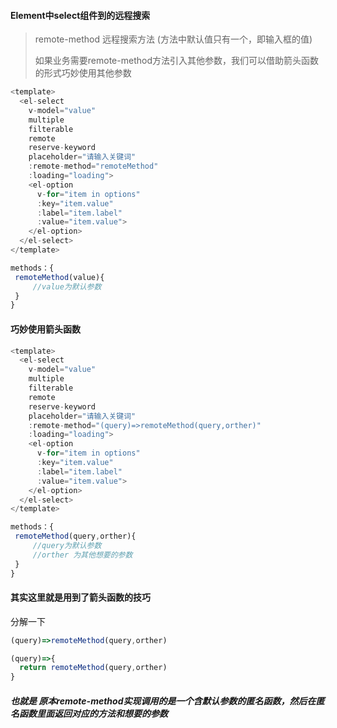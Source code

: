#### Element中select组件到的远程搜索

>remote-method  远程搜索方法 (方法中默认值只有一个，即输入框的值)
>
>如果业务需要remote-method方法引入其他参数，我们可以借助箭头函数的形式巧妙使用其他参数

```javascript
<template>
  <el-select
    v-model="value"
    multiple
    filterable
    remote
    reserve-keyword
    placeholder="请输入关键词"
    :remote-method="remoteMethod"
    :loading="loading">
    <el-option
      v-for="item in options"
      :key="item.value"
      :label="item.label"
      :value="item.value">
    </el-option>
  </el-select>
</template>

methods：{
 remoteMethod(value){
     //value为默认参数
 }   
}
```



#### 巧妙使用箭头函数

```javascript
<template>
  <el-select
    v-model="value"
    multiple
    filterable
    remote
    reserve-keyword
    placeholder="请输入关键词"
    :remote-method="(query)=>remoteMethod(query,orther)"
    :loading="loading">
    <el-option
      v-for="item in options"
      :key="item.value"
      :label="item.label"
      :value="item.value">
    </el-option>
  </el-select>
</template>

methods：{
 remoteMethod(query,orther){
     //query为默认参数
     //orther 为其他想要的参数
 }   
}
```

#### 其实这里就是用到了箭头函数的技巧

分解一下

```javascript
(query)=>remoteMethod(query,orther)
```

```javascript
(query)=>{
  return remoteMethod(query,orther)
}
```

##### 也就是 原本remote-method实现调用的是一个含默认参数的匿名函数，然后在匿名函数里面返回对应的方法和想要的参数